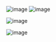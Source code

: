 ![image](https://github.com/user-attachments/assets/2dba6b45-86a0-427b-83c5-7cfaf97ba6ad)
![image](https://github.com/user-attachments/assets/15b03a78-6839-40cb-bc7d-246fae9cd5de)

![image](https://github.com/user-attachments/assets/d983ea0f-7f36-4963-9616-073abbc5ff3d)

![image](https://github.com/user-attachments/assets/600692ab-4b1c-4ed4-911e-0f2f4e0de0f2)
